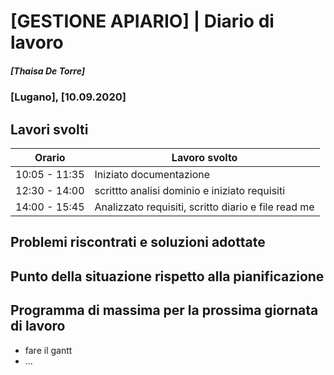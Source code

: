 

# [GESTIONE APIARIO] | Diario di lavoro
##### [Thaisa De Torre]
### [Lugano], [10.09.2020]

## Lavori svolti


|Orario        |Lavoro svolto                 |
|--------------|------------------------------|
|10:05 - 11:35 |Iniziato documentazione       |
|12:30 - 14:00 | scrittto analisi dominio e iniziato requisiti|
|14:00 - 15:45 | Analizzato requisiti, scritto diario e file read me|

##  Problemi riscontrati e soluzioni adottate


##  Punto della situazione rispetto alla pianificazione


## Programma di massima per la prossima giornata di lavoro
- fare il gantt
- ...
